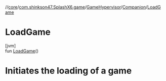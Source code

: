 //[core](../../../../index.md)/[com.shinkson47.SplashX6.game](../../index.md)/[GameHypervisor](../index.md)/[Companion](index.md)/[LoadGame](-load-game.md)

# LoadGame

[jvm]\
fun [LoadGame](-load-game.md)()

# Initiates the loading of a game
